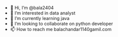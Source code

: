 - 👋 Hi, I’m @bala2404
- 👀 I’m interested in data analyst
- 🌱 I’m currently learning java
- 💞️ I’m looking to collaborate on python developer
- 📫 How to reach me balachandar1140gamil.com

